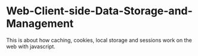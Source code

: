# Web-Client-side-Data-Storage-and-Management
This is about how caching, cookies, local storage and sessions work on the web with javascript.

